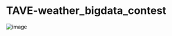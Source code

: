 # TAVE-weather_bigdata_contest
![image](https://user-images.githubusercontent.com/70987343/130538609-7b2b36d9-82b3-4d03-9a0f-9ad9cb7f7430.png)
